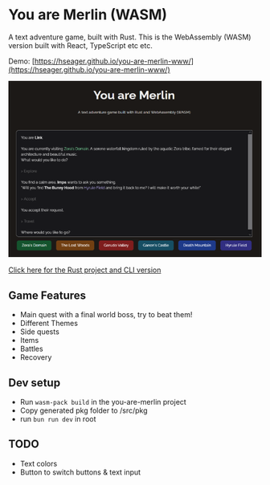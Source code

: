 # You are Merlin (WASM)

A text adventure game, built with Rust. This is the WebAssembly (WASM) version built with React, TypeScript etc etc.

Demo: [https://hseager.github.io/you-are-merlin-www/](https://hseager.github.io/you-are-merlin-www/)

![WASM Screenshot](screenshots/WASM-screenshot2.png)

[Click here for the Rust project and CLI version](https://github.com/hseager/you-are-merlin)

## Game Features

- Main quest with a final world boss, try to beat them!
- Different Themes
- Side quests
- Items
- Battles
- Recovery

## Dev setup

- Run `wasm-pack build` in the you-are-merlin project
- Copy generated pkg folder to /src/pkg
- run `bun run dev` in root

## TODO

- Text colors
- Button to switch buttons & text input
